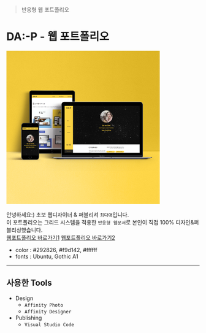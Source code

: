 > 반응형 웹 포트폴리오
# DA:-P  - 웹 포트폴리오

![반응형 미리보기](./img/port_daaep.png)   

안녕하세요:)
초보 웹디자이너 & 퍼블리셔 `최다애`입니다.   
이 포트폴리오는 그리드 시스템을 적용한 `반응형 웹문서`로 본인이 직접 100% 디자인&퍼블리싱했습니다.     
[웹포트폴리오 바로가기1](http://duwkrladlf.dothome.co.kr/portfolio/)
[웹포트폴리오 바로가기2](https://daaechoi18.github.io/portfolio/)

- color : #292826, #f9d142, #ffffff
- fonts : Ubuntu, Gothic A1

---

## 사용한 Tools

- Design
  - `Affinity Photo`
  - `Affinity Designer`
- Publishing
  - `Visual Studio Code `  
